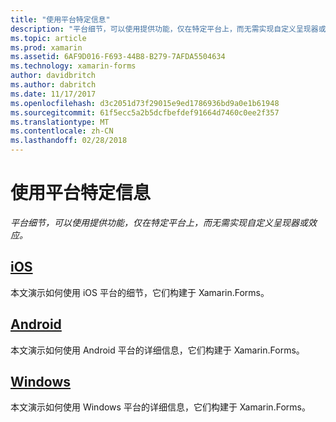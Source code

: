 ```yaml
---
title: "使用平台特定信息"
description: "平台细节，可以使用提供功能，仅在特定平台上，而无需实现自定义呈现器或效应。"
ms.topic: article
ms.prod: xamarin
ms.assetid: 6AF9D016-F693-44B8-B279-7AFDA5504634
ms.technology: xamarin-forms
author: davidbritch
ms.author: dabritch
ms.date: 11/17/2017
ms.openlocfilehash: d3c2051d73f29015e9ed1786936bd9a0e1b61948
ms.sourcegitcommit: 61f5ecc5a2b5dcfbefdef91664d7460c0ee2f357
ms.translationtype: MT
ms.contentlocale: zh-CN
ms.lasthandoff: 02/28/2018
---
```

# <a name="consuming-platform-specifics"></a>使用平台特定信息

_平台细节，可以使用提供功能，仅在特定平台上，而无需实现自定义呈现器或效应。_

## <a name="iosiosmd"></a>[iOS](ios.md)

本文演示如何使用 iOS 平台的细节，它们构建于 Xamarin.Forms。

## <a name="androidandroidmd"></a>[Android](android.md)

本文演示如何使用 Android 平台的详细信息，它们构建于 Xamarin.Forms。

## <a name="windowswindowsmd"></a>[Windows](windows.md)

本文演示如何使用 Windows 平台的详细信息，它们构建于 Xamarin.Forms。
